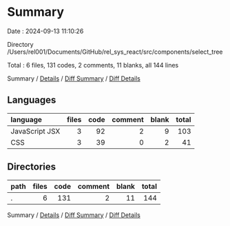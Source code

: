 # Summary

Date : 2024-09-13 11:10:26

Directory /Users/rel001/Documents/GitHub/rel_sys_react/src/components/select_tree

Total : 6 files,  131 codes, 2 comments, 11 blanks, all 144 lines

Summary / [Details](details.md) / [Diff Summary](diff.md) / [Diff Details](diff-details.md)

## Languages
| language | files | code | comment | blank | total |
| :--- | ---: | ---: | ---: | ---: | ---: |
| JavaScript JSX | 3 | 92 | 2 | 9 | 103 |
| CSS | 3 | 39 | 0 | 2 | 41 |

## Directories
| path | files | code | comment | blank | total |
| :--- | ---: | ---: | ---: | ---: | ---: |
| . | 6 | 131 | 2 | 11 | 144 |

Summary / [Details](details.md) / [Diff Summary](diff.md) / [Diff Details](diff-details.md)